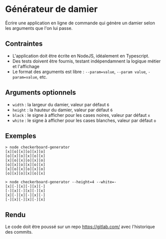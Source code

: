 # Générateur de damier

Écrire une application en ligne de commande qui génère un damier selon les arguments que l'on lui passe.

## Contraintes

- L'application doit être écrite en NodeJS, idéalement en Typescript.
- Des tests doivent être fournis, testant indépendamnent la logique métier et l'affichage
- Le format des arguments est libre : `--param=value`, `--param value`, `-param=value`, etc.

## Arguments optionnels

- `width` : la largeur du damier, valeur par défaut `6`
- `height` : la hauteur du damier, valeur par défaut `6`
- `black` : le signe à afficher pour les cases noires, valeur par défaut `x`
- `white` : le signe à afficher pour les cases blanches, valeur par défaut `o`

## Exemples

```
> node checkerboard-generator
[x][o][x][o][x][o]
[o][x][o][x][o][x]
[x][o][x][o][x][o]
[o][x][o][x][o][x]
[x][o][x][o][x][o]
[o][x][o][x][o][x]

> node checkerboard-generator --height=4 --white=-
[x][-][x][-][x][-]
[-][x][-][x][-][x]
[x][-][x][-][x][-]
[-][x][-][x][-][x]
```

## Rendu

Le code doit être poussé sur un repo https://gitlab.com/ avec l'historique des commits.
